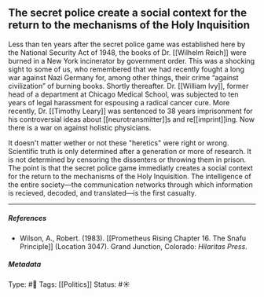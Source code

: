 ## The secret police create a social context for the return to the mechanisms of the Holy Inquisition  # 

Less than ten years after the secret police game was established here by the National Security Act of 1948, the books of Dr. [[Wilhelm Reich]] were burned in a New York incinerator by government order. This was a shocking sight to some of us, who remembered that we had recently fought a long war against Nazi Germany for, among other things, their crime “against civilization” of burning books. Shortly thereafter. Dr. [[William Ivy]], former head of a department at Chicago Medical School, was subjected to ten years of legal harassment for espousing a radical cancer cure. More recently, Dr. [[Timothy Leary]] was sentenced to 38 years imprisonment for his controversial ideas about [[neurotransmitter]]s and re[[imprint]]ing. Now there is a war on against holistic physicians.

It doesn't matter wether or not these "heretics" were right or wrong. Scientific truth is only determined after a generation or more of research. It is not determined by censoring the dissenters or throwing them in prison. The point is that the secret police game immediatly creates a social context for the return to the mechanisms of the Holy Inquisition. The intelligence of the entire society—the communication networks through which information is recieved, decoded, and translated—is the first casualty.

___

##### References

- Wilson, A., Robert. (1983). [[Prometheus Rising Chapter 16. The Snafu Principle]] (Location 3047). Grand Junction, Colorado: _Hilaritas Press_.

##### Metadata

Type: #🔴 
Tags: [[Politics]]
Status: #☀️ 